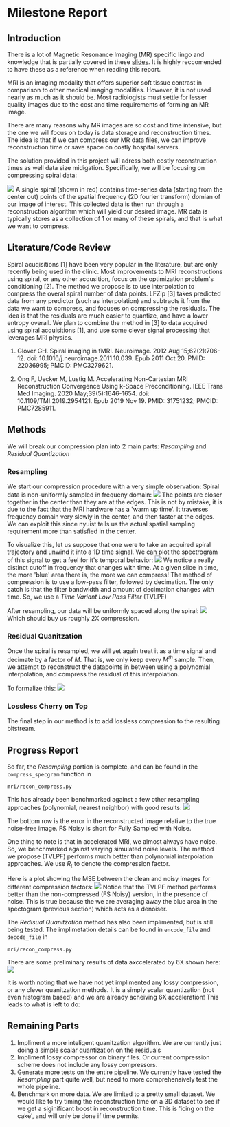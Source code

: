 # Milestone Report
## Introduction
There is a lot of Magnetic Resonance Imaging (MR) specific lingo and knowledge that is partially covered in these [slides](https://docs.google.com/presentation/d/1Yr8Crx2qpC4Yb7XK0pZmD8wiBaTLO-82u-vvuH3MRRc/edit?usp=sharing). It is highly reccomended to have these as a reference when reading this report.

MRI is an imaging modality that offers superior soft tissue contrast in comparison to other medical imaging modalities. However, it is not used nearly as much as it should be. Most radiologists must settle for lesser quality images due to the cost and time requirements of forming an MR image. 

There are many reasons why MR images are so cost and time intensive, but the one we will focus on today is data storage and reconstruction times. The idea is that if we can compress our MR data files, we can improve reconstruction time or save space on costly hospital servers. 

The solution provided in this project will adress both costly reconstruction times as well data size midigation. Specifically, we will be focusing on compressing spiral data:

![](figures/spiral.png)
A single spiral (shown in red) contains time-series data (starting from the center out) points of the spatial frequency (2D fourier transform) domian of our image of interest. This collected data is then run through a reconstruction algorithm which will yield our desired image. MR data is typically stores as a collection of 1 or many of these spirals, and that is what we want to compress.

## Literature/Code Review
Spiral acuqisitions [1] have been very popular in the literature, but are only recently being used in the clinic. Most improvements to MRI reconstructions using spiral, or any other acqusition, focus on the optimization problem's conditioning [2]. The method we propose is to use interpolation to compress the overal spiral number of data points. LFZip [3] takes predicted data from any predictor (such as interpolation) and subtracts it from the data we want to compress, and focuses on compressing the residuals. The idea is that the residuals are much easier to quantize, and have a lower entropy overall. We plan to combine the method in [3] to data acquired using spiral acquisitions [1], and use some clever signal processing that leverages MRI physics.

1. Glover GH. Spiral imaging in fMRI. Neuroimage. 2012 Aug 15;62(2):706-12. doi: 10.1016/j.neuroimage.2011.10.039. Epub 2011 Oct 20. PMID: 22036995; PMCID: PMC3279621.

2. Ong F, Uecker M, Lustig M. Accelerating Non-Cartesian MRI Reconstruction Convergence Using k-Space Preconditioning. IEEE Trans Med Imaging. 2020 May;39(5):1646-1654. doi: 10.1109/TMI.2019.2954121. Epub 2019 Nov 19. PMID: 31751232; PMCID: PMC7285911.

## Methods

We will break our compression plan into 2 main parts: *Resampling* and *Residual Quantization*

### Resampling
We start our compression procedure with a very simple observation: Spiral data is non-uniformly sampled in frequeny domain:
![](figures/vardens.png)
The points are closer together in the center than they are at the edges. This is not by mistake, it is due to the fact that the MRI hardware has a 'warm up time'. It traverses frequency domain very slowly in the center, and then faster at the edges. We can exploit this since nyuist tells us the actual spatial sampling requirement more than satisfied in the center.

To visualize this, let us suppose that one were to take an acquired spiral trajectory and unwind it into a 1D time signal. We can plot the spectrogram of this signal to get a feel for it's temporal behavior:
![](figures/specgram.png)
We notice a really distinct cutoff in frequency that changes with time. At a given slice in time, the more 'blue' area there is, the more we can compress! The method of compression is to use a low-pass filter, followed by decimation. The only catch is that the filter bandwidth and amount of decimation changes with time. So, we use a *Time Variant Low Pass Filter* (TVLPF) 

After resampling, our data will be uniformly spaced along the spiral:
![](figures/resampling.png)
Which should buy us roughly 2X compression.


### Residual Quanitzation
Once the spiral is resampled, we will yet again treat it as a time signal and decimate by a factor of $M$. That is, we only keep every $M^{th}$ sample. Then, we attempt to reconstruct the datapoints in between using a polynomial interpolation, and compress the residual of this interpolation. 

To formalize this:
![](figures/LATEX.png)


### Lossless Cherry on Top
The final step in our method is to add lossless compression to the resulting bitstream.

## Progress Report
So far, the *Resampling* portion is complete, and can be found in the `compress_specgram` function in  
```
mri/recon_compress.py
```
This has already been benchmarked  against a few other resampling approaches (polynomial, nearest neighbor) with good results:
![](figures/comparison.png)

The bottom row is the error in the reconstructed image relative to the true noise-free image. FS Noisy is short for Fully Sampled with Noise.

One thing to note is that in accelerated MRI, we almost always have noise. So, we benchmarked against varying simulated noise levels. The method we propose (TVLPF) performs much better than polynomial interpolation approaches. We use $R_t$ to denote the compression factor. 

Here is a plot showing the MSE between the clean and noisy images for different compression factors:
![](figures/plot.png)
Notice that the TVLPF method performs better than the non-compressed (FS Noisy) version, in the presence of noise. This is true because the we are averaging away the blue area in the spectogram (previous section) which acts as a denoiser.


The *Redisual Quanitzation* method has also been implimented, but is still being tested. The implimetation details can be found in `encode_file` and `decode_file` in 
```
mri/recon_compress.py
```

There are some preliminary results of data axccelerated by 6X shown here:
![](figures/sixX.png)

It is worth noting that we have not yet implimented any lossy compression, or any clever quanitzation methods. It is a simply scalar quantization (not even histogram based) and we are already acheiving 6X acceleration! This leads to what is left to do:

## Remaining Parts
1. Impliment a more inteligent quanitzation algorithm. We are currently just doing a simple scalar quantization on the residuals
2. Impliment lossy compressor on binary files. Or current compression scheme does not include any lossy compressors.
3. Generate more tests on the entire pipeline. We currently have tested the *Resampling* part quite well, but need to more comprehensively test the whole pipeline.
4. Benchmark on more data. We are limited to a pretty small dataset. We would like to try timing the reconstruction time on a 3D dataset to see if we get a siginificant boost in reconstruction time. This is 'icing on the cake', and will only be done if time permits.